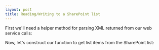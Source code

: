 ```yaml
---
layout: post
title: Reading/Writing to a SharePoint list
---
```


First we'll need a helper method for parsing XML returned from our web service calls:
<script src="https://gist.github.com/dhardin/722d1c1182c798a366f3.js"></script>

Now, let's construct our function to get list items from the SharePoint list:
<script src="https://gist.github.com/dhardin/931ad9904fe721f08db5.js"></script>